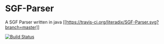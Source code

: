 # SGF-Parser
A SGF Parser written in java
[[https://travis-ci.org/literadix/SGF-Parser.svg?branch=master]]

[![Build Status](https://travis-ci.org/literadix/SGF-Parser.svg?branch=master)](https://travis-ci.org/literadix/SGF-Parser)
